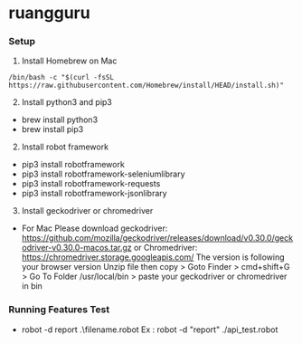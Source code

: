 # ruangguru
### Setup
1. Install Homebrew on Mac
  ```
  /bin/bash -c "$(curl -fsSL https://raw.githubusercontent.com/Homebrew/install/HEAD/install.sh)"
  ```

2. Install python3 and pip3
 - brew install python3
 - brew install pip3

2. Install robot framework
 - pip3 install robotframework
 - pip3 install robotframework-seleniumlibrary
 - pip3 install robotframework-requests
 - pip3 install robotframework-jsonlibrary

3. Install geckodriver or chromedriver
 - For Mac
   Please download geckodriver: https://github.com/mozilla/geckodriver/releases/download/v0.30.0/geckodriver-v0.30.0-macos.tar.gz 
   or
   Chromedriver: https://chromedriver.storage.googleapis.com/
   The version is following your browser version
   Unzip file then copy > Goto Finder > cmd+shift+G > Go To Folder /usr/local/bin > paste your geckodriver or chromedriver in bin

### Running Features Test
 - robot -d report .\filename.robot
   Ex : robot -d "report" ./api_test.robot